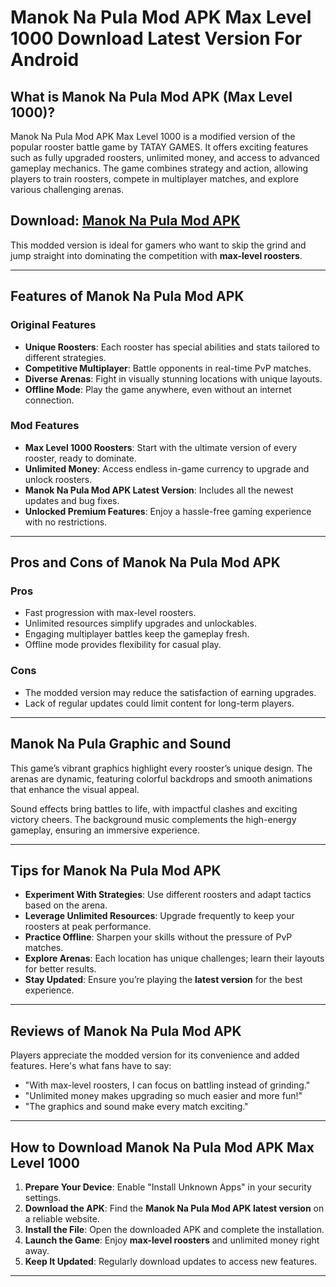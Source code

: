 # Manok Na Pula Mod APK Max Level 1000 Download Latest Version For Android

## What is Manok Na Pula Mod APK (Max Level 1000)?

Manok Na Pula Mod APK Max Level 1000 is a modified version of the popular rooster battle game by TATAY GAMES. It offers exciting features such as fully upgraded roosters, unlimited money, and access to advanced gameplay mechanics. The game combines strategy and action, allowing players to train roosters, compete in multiplayer matches, and explore various challenging arenas.

## Download: [Manok Na Pula Mod APK](https://modhello.com/manok-na-pula/)

This modded version is ideal for gamers who want to skip the grind and jump straight into dominating the competition with **max-level roosters**.

---

## Features of Manok Na Pula Mod APK

### Original Features
- **Unique Roosters**: Each rooster has special abilities and stats tailored to different strategies.
- **Competitive Multiplayer**: Battle opponents in real-time PvP matches.
- **Diverse Arenas**: Fight in visually stunning locations with unique layouts.
- **Offline Mode**: Play the game anywhere, even without an internet connection.

### Mod Features
- **Max Level 1000 Roosters**: Start with the ultimate version of every rooster, ready to dominate.
- **Unlimited Money**: Access endless in-game currency to upgrade and unlock roosters.
- **Manok Na Pula Mod APK Latest Version**: Includes all the newest updates and bug fixes.
- **Unlocked Premium Features**: Enjoy a hassle-free gaming experience with no restrictions.

---

## Pros and Cons of Manok Na Pula Mod APK

### Pros
- Fast progression with max-level roosters.
- Unlimited resources simplify upgrades and unlockables.
- Engaging multiplayer battles keep the gameplay fresh.
- Offline mode provides flexibility for casual play.

### Cons
- The modded version may reduce the satisfaction of earning upgrades.
- Lack of regular updates could limit content for long-term players.

---

## Manok Na Pula Graphic and Sound

This game’s vibrant graphics highlight every rooster’s unique design. The arenas are dynamic, featuring colorful backdrops and smooth animations that enhance the visual appeal.

Sound effects bring battles to life, with impactful clashes and exciting victory cheers. The background music complements the high-energy gameplay, ensuring an immersive experience.

---

## Tips for Manok Na Pula Mod APK

- **Experiment With Strategies**: Use different roosters and adapt tactics based on the arena.
- **Leverage Unlimited Resources**: Upgrade frequently to keep your roosters at peak performance.
- **Practice Offline**: Sharpen your skills without the pressure of PvP matches.
- **Explore Arenas**: Each location has unique challenges; learn their layouts for better results.
- **Stay Updated**: Ensure you’re playing the **latest version** for the best experience.

---

## Reviews of Manok Na Pula Mod APK

Players appreciate the modded version for its convenience and added features. Here's what fans have to say:
- "With max-level roosters, I can focus on battling instead of grinding."
- "Unlimited money makes upgrading so much easier and more fun!"
- "The graphics and sound make every match exciting."

---

## How to Download Manok Na Pula Mod APK Max Level 1000

1. **Prepare Your Device**: Enable "Install Unknown Apps" in your security settings.
2. **Download the APK**: Find the **Manok Na Pula Mod APK latest version** on a reliable website.
3. **Install the File**: Open the downloaded APK and complete the installation.
4. **Launch the Game**: Enjoy **max-level roosters** and unlimited money right away.
5. **Keep It Updated**: Regularly download updates to access new features.

---
